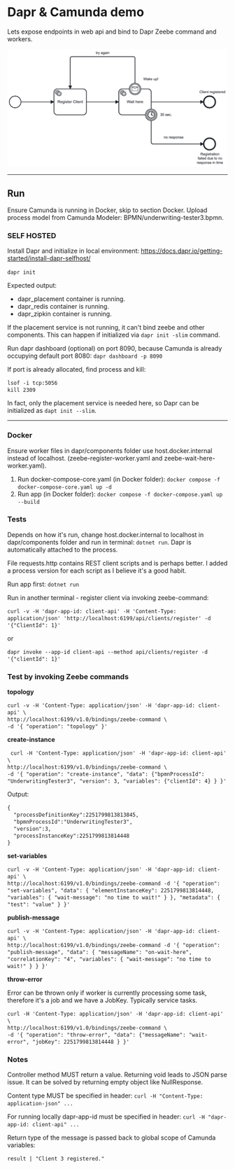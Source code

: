 # Dapr & Camunda demo

Lets expose endpoints in web api and bind to Dapr Zeebe command and workers.

![image](assets/underwriting-tester3.png)

---

## Run

Ensure Camunda is running in Docker, skip to section Docker. Upload process model from Camunda Modeler: BPMN/underwriting-tester3.bpmn.

### SELF HOSTED

Install Dapr and initialize in local environment: https://docs.dapr.io/getting-started/install-dapr-selfhost/

`dapr init`

Expected output:

- dapr_placement container is running.
- dapr_redis container is running.
- dapr_zipkin container is running.

If the placement service is not running, it can't bind zeebe and other components. This can happen if initialized via `dapr init -slim` command.

Run dapr dashboard (optional) on port 8090, because Camunda is already occupying default port 8080: `dapr dashboard -p 8090`

If port is already allocated, find process and kill:

```
lsof -i tcp:5056
kill 2309
```

In fact, only the placement service is needed here, so Dapr can be initialized as `dapt init --slim`.

---

### Docker

Ensure worker files in dapr/components folder use host.docker.internal instead of localhost. (zeebe-register-worker.yaml and zeebe-wait-here-worker.yaml).

1. Run docker-compose-core.yaml (in Docker folder): `docker compose -f docker-compose-core.yaml up -d`
2. Run app (in Docker folder): `docker compose -f docker-compose.yaml up --build`

### Tests

Depends on how it's run, change host.docker.internal to localhost in dapr/components folder and run in terminal: `dotnet run`. Dapr is automatically attached to the process.

File requests.http contains REST client scripts and is perhaps better. I added a process version for each script as I believe it's a good habit.

Run app first: `dotnet run`

Run in another terminal - register client via invoking zeebe-command:

```
curl -v -H 'dapr-app-id: client-api' -H 'Content-Type: application/json' 'http://localhost:6199/api/clients/register' -d '{"ClientId": 1}'      
```

or

```
dapr invoke --app-id client-api --method api/clients/register -d '{"clientId": 1}'
```

### Test by invoking Zeebe commands

<b>topology</b>

```
curl -v -H 'Content-Type: application/json' -H 'dapr-app-id: client-api' \
http://localhost:6199/v1.0/bindings/zeebe-command \
-d '{ "operation": "topology" }'
```

<b>create-instance</b>

```
 curl -H 'Content-Type: application/json' -H 'dapr-app-id: client-api' \
http://localhost:6199/v1.0/bindings/zeebe-command \
-d '{ "operation": "create-instance", "data": {"bpmnProcessId": "UnderwritingTester3", "version": 3, "variables": {"clientId": 4} } }' 
```

Output:

```
{
  "processDefinitionKey":2251799813813845,
  "bpmnProcessId":"UnderwritingTester3",
  "version":3,
  "processInstanceKey":2251799813814448
}  
```

<b>set-variables</b>
```
curl -v -H 'Content-Type: application/json' -H 'dapr-app-id: client-api' \
http://localhost:6199/v1.0/bindings/zeebe-command -d '{ "operation": "set-variables", "data": { "elementInstanceKey": 2251799813814448, "variables": { "wait-message": "no time to wait!" } }, "metadata": { "test": "value" } }'
```

<b>publish-message</b>

```
curl -v -H 'Content-Type: application/json' -H 'dapr-app-id: client-api' \
http://localhost:6199/v1.0/bindings/zeebe-command -d '{ "operation": "publish-message", "data": { "messageName": "on-wait-here", "correlationKey": "4", "variables": { "wait-message": "no time to wait!" } } }'
```

<b>throw-error</b>

Error can be thrown only if worker is currently processing some task, therefore it's a job and we have a JobKey. Typically service tasks.

```
curl -H 'Content-Type: application/json' -H 'dapr-app-id: client-api' \ 
http://localhost:6199/v1.0/bindings/zeebe-command \
-d '{ "operation": "throw-error", "data": {"messageName": "wait-error", "jobKey": 2251799813814448 } }'
```


### Notes

Controller method MUST return a value. Returning void leads to JSON parse issue. It can be solved by returning empty object like NullResponse.

Content type MUST be specified in header: `curl -H "Content-Type: application-json" ...`

For running locally dapr-app-id must be specified in header: `curl -H "dapr-app-id: client-api" ...`

Return type of the message is passed back to global scope of Camunda variables:

```
result | "Client 3 registered."
```
